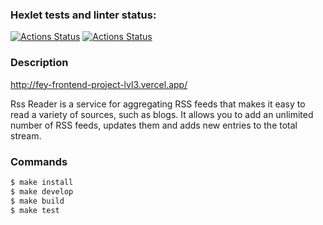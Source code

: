 ### Hexlet tests and linter status:
[![Actions Status](https://github.com/t-astik/frontend-project-lvl3/workflows/hexlet-check/badge.svg)](https://github.com/t-astik/frontend-project-lvl3/actions)
[![Actions Status](https://github.com/t-astik/frontend-project-lvl3/workflows/Node%20CI/badge.svg)](https://github.com/fey/frontend-project-lvl3/actions?query=workflow%3A%22Node+CI%22)

### Description

http://fey-frontend-project-lvl3.vercel.app/

Rss Reader is a service for aggregating RSS feeds that makes it easy to read a variety of sources, such as blogs. It allows you to add an unlimited number of RSS feeds, updates them and adds new entries to the total stream.

### Commands

```sh
$ make install
$ make develop
$ make build
$ make test
```
